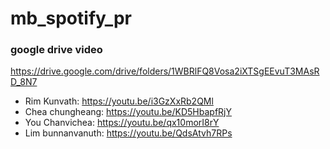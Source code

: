 # mb_spotify_pr
### google drive video
https://drive.google.com/drive/folders/1WBRlFQ8Vosa2iXTSgEEvuT3MAsRD_8N7

- Rim Kunvath: https://youtu.be/i3GzXxRb2QMl
- Chea chungheang: https://youtu.be/KD5HbapfRjY
- You Chanvichea: https://youtu.be/qx10morI8rY
- Lim bunnanvanuth: https://youtu.be/QdsAtvh7RPs
